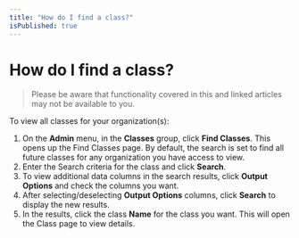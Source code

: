```yaml
---
title: "How do I find a class?"
isPublished: true
---
```


# How do I find a class?

> Please be aware that functionality covered in this and linked articles may not be available to you.

To view all classes for your organization(s):
1. On the **Admin** menu, in the **Classes** group, click **Find Classes**. This opens up the Find Classes page. By default, the search is set to find all future classes for any organization you have access to view. 
1. Enter the Search criteria for the class and click **Search**. 
1. To view additional data columns in the search results, click **Output Options** and check the columns you want.
1. After selecting/deselecting **Output Options** columns, click **Search** to display the new results. 
1. In the results, click the class **Name** for the class you want. This will open the Class page to view details.

